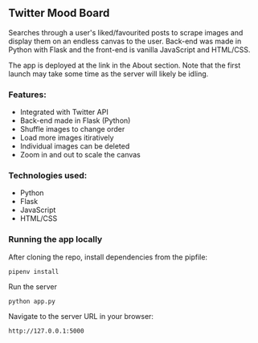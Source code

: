 ## Twitter Mood Board

Searches through a user's liked/favourited posts to scrape images and display them on an endless canvas to the user. Back-end was made in Python with Flask and the front-end is vanilla JavaScript and HTML/CSS.

The app is deployed at the link in the About section. Note that the first launch may take some time as the server will likely be idling.

### Features:

- Integrated with Twitter API
- Back-end made in Flask (Python)
- Shuffle images to change order
- Load more images itiratively
- Individual images can be deleted
- Zoom in and out to scale the canvas

### Technologies used:

- Python
- Flask
- JavaScript
- HTML/CSS

### Running the app locally

After cloning the repo, install dependencies from the pipfile:

```
pipenv install
```

Run the server

```
python app.py
```

Navigate to the server URL in your browser:

```
http://127.0.0.1:5000
```

